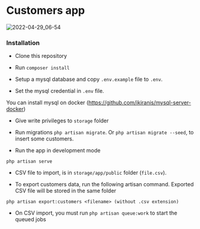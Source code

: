 # Customers app
![2022-04-29_06-54](https://user-images.githubusercontent.com/50238022/165883173-d007f746-93a6-4c1e-a88e-2dc8b94adfae.png)


### Installation

- Clone this repository

- Run ``composer install``

- Setup a mysql database and copy ``.env.example`` file to ``.env``.

- Set the mysql credential in ``.env`` file.

You can install mysql on docker (https://github.com/ikiranis/mysql-server-docker)

- Give write privileges to ``storage`` folder

- Run migrations ``php artisan migrate``. Or ``php artisan migrate --seed``, to insert some customers.

- Run the app in development mode

```
php artisan serve
```

- CSV file to import, is in ``storage/app/public`` folder (``file.csv``).

- To export customers data, run the following artisan command. Exported CSV file will be stored in the same folder

```
php artisan export:customers <filename> (without .csv extension)
```

- On CSV import, you must run ``php artisan queue:work`` to start the queued jobs 
